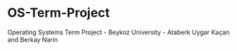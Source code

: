 # OS-Term-Project
Operating Systems Term Project - Beykoz University - Ataberk Uygar Kaçan and Berkay Narin

